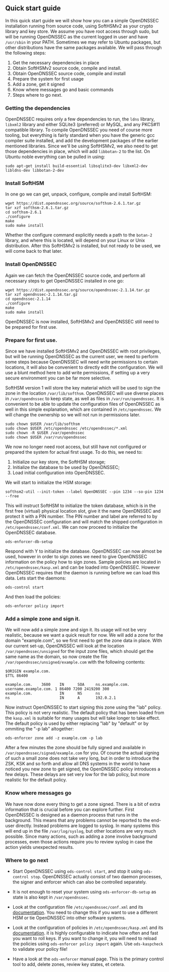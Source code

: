 
## Quick start guide

In this quick start guide we will show how you can a simple OpenDNSSEC installation running from source code, using SoftHSMv2 as your crypto library and key store.  We assume you have root access through sudo, but will be running OpenDNSSEC as the current logged in user and have ``/usr/sbin`` in your PATH. Sometimes we may refer to Ubuntu packages, but other distributions have the same packages available.  We will pass through the following steps:

1. Get the necessary dependencies in place
2. Obtain SoftHSMv2 source code, compile and install.
3. Obtain OpenDNSSEC source code, compile and install
4. Prepare the system for first usage
5. Add a zone, get it signed
6. Know where messages go and basic commands
7. Steps where to go next.

### Getting the dependencies

OpenDNSSEC requires only a few dependencies to run, the ``ldns`` library, ``libxml2`` library and either SQLite3 (preferred) or MySQL, and any PKCS#11 compatible library.  To compile OpenDNSSEC you need of course more tooling, but everything is fairly standard when you have the generic gcc compiler suite installed, and add the development packages of the earlier mentioned libraries.  Since we'll be using SoftHSMv2, we also need to get those dependencies in place, which will add ``libbotan-2`` to the list.  On Ubuntu noble everything can be pulled in using:

    sudo apt-get install build-essential libsqlite3-dev libxml2-dev libldns-dev libbotan-2-dev

### Install SoftHSM

In one go we can get, unpack, configure, compile and install SoftHSM:

    wget https://dist.opendnssec.org/source/softhsm-2.6.1.tar.gz
    tar xzf softhsm-2.6.1.tar.gz
    cd softhsm-2.6.1
    ./configure
    make
    sudo make install

Whether the configure command explicitly needs a path to the ``botan-2`` library, and where this is located, will depend on your Linux or Unix distribution.  After this SoftHSMv2 is installed, but not ready to be used, we will come back to that later.

### Install OpenDNSSEC

 Again we can fetch the OpenDNSSEC source code, and perform all necessary steps to get OpenDNSSEC installed in one go:

    wget https://dist.opendnssec.org/source/opendnssec-2.1.14.tar.gz
    tar xzf opendnssec-2.1.14.tar.gz
    cd opendnssec-2.1.14
    ./configure
    make
    sudo make install

OpenDNSSEC is now installed, SoftHSMv2 and OpenDNSSEC still need to be prepared for first use.

### Prepare for first use.

Since we have installed SoftHSMv2 and OpenDNSSEC with root privileges, but will be running OpenDNSSEC as the current user, we need to perform some steps because OpenDNSSEC will need write permissions to certain locations, it will also be convenient to directly edit the configuration.  We will use a blunt method here to add write permissions, if setting up a very secure environment you can be far more selective.

SoftHSM version 1 will store the key material which will be used to sign the zone in the location ``/var/lib/softhsm``.  OpenDNSSEC will use diverse places in ``/var/opendnssec`` to keep state, as well as files in ``/var/run/opendnssec``.  It is convenient to be able to update the configuration files of OpenDNSSEC as well in this simple explanation, which are contained in ``/etc/opendnssec``.  We will change the ownership so we will not run in permissions later.

    sudo chown $USER /var/lib/softhsm
    sudo chown $USER /etc/opendnssec /etc/opendnssec/*.xml
    sudo chown -R $USER /var/opendnssec
    sudo chown $USER /var/run/opendnssec

We now no longer need root access, but still have not configured or prepared the system for actual first usage.  To do this, we need to:

1. Initialize our key store, the SoftHSM storage;
2. Initialize the database to be used by OpenDNSSEC;
3. Load initial configuration into OpenDNSSEC.

We will start to initialize the HSM storage:

    softhsm2-util --init-token --label OpenDNSSEC --pin 1234 --so-pin 1234 --free

This will instruct SoftHSM to initialize the token database, which is in the first free (virtual) physical location slot, give it the name OpenDNSSEC and protect it with a PIN number.  The PIN number and label are referred to by the OpenDNSSEC configuration and will match the shipped configuration in ``/etc/opendnssec/conf.xml``.  We can now proceed to initialize the OpenDNSSEC database.

    ods-enforcer-db-setup

Respond with Y to initialize the database.  OpenDNSSEC can now almost be used, however in order to sign zones we need to give OpenDNSSEC information on the policy how to sign zones.  Sample policies are located in ``/etc/opendnssec/kasp.xml`` and can be loaded into OpenDNSSEC. However OpenDNSSEC requires that the daemon is running before we can load this data.  Lets start the daemons:

    ods-control start

And then load the policies:

    ods-enforcer policy import

### Add a simple zone and sign it.

We will now add a simple zone and sign it.  Its usage will not be very realistic, because we want a quick result for now.  We will add a zone for the domain "example.com", so we first need to get the zone data in place.  With our current set-up, OpenDNSSEC will look at the location ``/var/opendnssec/unsigned`` for the input zone files, which should get the same name as the domain, so now create the file ``/var/opendnssec/unsigned/example.com`` with the following contents:

    $ORIGIN example.com.
    $TTL 86400
     
    example.com.    3600    IN      SOA     ns.example.com. username.example.com. 1 86400 7200 2419200 300
    example.com.            IN      NS      ns
    ns                      IN      A       192.0.2.1

Now instruct OpenDNSSEC to start signing this zone using the "lab" policy.  This policy is not very realistic.  The default policy that has been loaded from the ``kasp.xml`` is suitable for many usages but will take longer to take effect.  The default policy is used by either replacing "lab" by "default" or by ommiting the "-p lab" altogether:

    ods-enforcer zone add -z example.com -p lab

After a few minutes the zone should be fully signed and available in ``/var/opendnssec/signed/example.com`` for you.  Of course the actual signing of such a small zone does not take very long, but in order to introduce the ZSK, KSK and so forth and allow all DNS systems in the world to have noticed you new zone to get signed, the OpenDNSSEC policy introduces a few delays.  These delays are set very low for the lab policy, but more realistic for the default policy.

### Know where messages go

We have now done every thing to get a zone signed.  There is a bit of extra information that is crucial before you can explore further.  First OpenDNSSEC is designed as a daemon process that runs in the background.  This means that any problems cannot be reported to the end-user directly.  Instead problems are logged to syslog.  In many systems this will end up in the file ``/var/log/syslog``, but other locations are very much possible.  Since many actions, such as adding a zone involve background processes, even those actions require you to review syslog in case the action yields unexpected results.

### Where to go next

- Start OpenDNSSEC using ``ods-control start``, and stop it using ``ods-control stop``.  OpenDNSSEC actually consist of two daemon processes, the signer and enforcer which can also be controlled separately.
- It is not enough to reset your system using ``ods-enforcer-db-setup`` as state is also kept in ``/var/opendnssec``.
- Look at the configuration file ``/etc/opendnssec/conf.xml`` and its [documentation](https://github.com/opendnssec/opendnssec/blob/2.1/master/conf/conf.rnc). You need to change this if you want to use a different HSM or tie OpenDNSSEC into other software systems.
- Look at the configuration of policies in ``/etc/opendnssec/kasp.xml`` and its [documentation](https://github.com/opendnssec/opendnssec/blob/2.1/master/conf/kasp.rnc). it is highly configurable to indicate how often and fast you want to roll keys.  If you want to change it, you will need to reload the policies using ``ods-enforcer policy import`` again. Use ``ods-kaspcheck`` to validate your policy file!

- Have a look at the ``ods-enforcer`` manual page.  This is the primary control tool to add, delete zones, review key states, et cetera.

